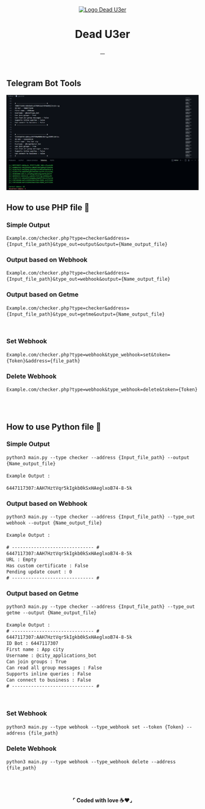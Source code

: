 <div align="center">
    <a href="">
        <img src="https://github.com/Dead-U3er/Dead-U3er/assets/103173374/07da09d9-75c8-4613-9703-d56c178e627a" alt="Logo Dead U3er" width="150px">
    </a>
    <br>
    <h1>
        <b color="#fff">Dead U3er</b>
    </h1>
    <div >
        <a href="https://x.com/Deda_U3er">
            <img src="https://github.com/Dead-U3er/Dead-U3er/assets/103173374/e2c7605f-fe71-4f0e-b582-0c8841927a7e" alt="" width="75px">
        </a>
        <a href="https://t.me/Dead_U3er">
            <img src="https://github.com/Dead-U3er/Dead-U3er/assets/103173374/b8a7fa97-266e-4941-916f-d8a3e8cb2856" alt="" width="75px">
        </a>
        <a href="https://instagram.com/Dead.U3er">
            <img src="https://github.com/Dead-U3er/Dead-U3er/assets/103173374/0b19be09-787d-4bbe-af46-3a12b5b072b8" alt="" width="75px">
        </a>
        <a href="https://www.youtube.com/@dead-u3er">
            <img src="https://github.com/Dead-U3er/Dead-U3er/assets/103173374/f983c0c1-5e8e-462f-9d4b-11862e7de964" alt="" width="75px">
        </a>
    </div>
    <br><br>
  <h2 align="left">Telegram Bot Tools</h2> 
  <img src="https://github.com/Dead-U3er/TelegramBot-Tools/blob/main/img.png?raw=true"></img>
  <h2 align="left">How to use PHP file 📖</h2>
  <div align="left">
  
  <b><h3>Simple Output</h3></b>
  
    Example.com/checker.php?type=checker&address={Input_file_path}&type_out=output&output={Name_output_file}
  <b><h3>Output based on Webhook</h3></b>

    Example.com/checker.php?type=checker&address={Input_file_path}&type_out=webhook&output={Name_output_file}
  <b><h3>Output based on Getme</h3></b>
  
    Example.com/checker.php?type=checker&address={Input_file_path}&type_out=getme&output={Name_output_file}
  <br>
    <b><h3>Set Webhook</h3></b>
    
    Example.com/checker.php?type=webhook&type_webhook=set&token={Token}&address={file_path}
  <b><h3>Delete Webhook</h3></b>
    
    Example.com/checker.php?type=webhook&type_webhook=delete&token={Token}
  <br><br>
  <h2 align="left">How to use Python file 📖</h2>
  <b><h3>Simple Output</h3></b>
  
    python3 main.py --type checker --address {Input_file_path} --output {Name_output_file}

    Example Output : 
    
    6447117307:AAH7HztVqr5kIgkb0kSxHAeglxoB74-8-5k
  <b><h3>Output based on Webhook</h3></b>
    
    python3 main.py --type checker --address {Input_file_path} --type_out webhook --output {Name_output_file}
    
    Example Output :

    # ------------------------------ #
    6447117307:AAH7HztVqr5kIgkb0kSxHAeglxoB74-8-5k
    URL : Empty
    Has custom certificate : False
    Pending update count : 0
    # ------------------------------ #
  <b><h3>Output based on Getme</h3></b>
    
    python3 main.py --type checker --address {Input_file_path} --type_out getme --output {Name_output_file}

    Example Output :
    # ------------------------------ #
    6447117307:AAH7HztVqr5kIgkb0kSxHAeglxoB74-8-5k
    ID Bot : 6447117307
    First name : App city
    Username : @city_applications_bot
    Can join groups : True
    Can read all group messages : False
    Supports inline queries : False
    Can connect to business : False
    # ------------------------------ #
  <br>
  <b><h3>Set Webhook</h3></b>
  
    python3 main.py --type webhook --type_webhook set --token {Token} --address {file_path}
  <b><h3>Delete Webhook</h3></b>
    
    python3 main.py --type webhook --type_webhook delete --address {file_path}
  </div>
</div>
<br><br>
<h4 align="center">⌜ Coded with love ☕❤️⌟</h4>
